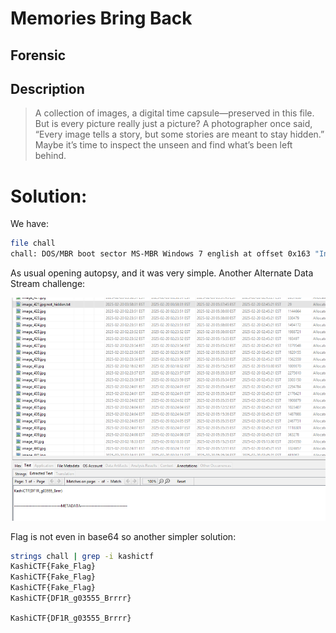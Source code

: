 # Memories Bring Back
## Forensic

## Description
> A collection of images, a digital time capsule—preserved in this file. But is every picture really just a picture? A photographer once said, “Every image tells a story, but some stories are meant to stay hidden.” Maybe it’s time to inspect the unseen and find what’s been left behind.

# Solution:

We have:

```bash
file chall 
chall: DOS/MBR boot sector MS-MBR Windows 7 english at offset 0x163 "Invalid partition table" at offset 0x17b "Error loading operating system" at offset 0x19a "Missing operating system", disk signature 0x5032578b; partition 1 : ID=0x7, start-CHS (0x0,2,3), end-CHS (0x7e,254,63), startsector 128, 2041856 sectors
```

As usual opening autopsy, and it was very simple. Another Alternate Data Stream challenge:

![](img/solve.png)

Flag is not even in base64 so another simpler solution:

```bash
strings chall | grep -i kashictf
KashiCTF{Fake_Flag}
KashiCTF{Fake_Flag}
KashiCTF{Fake_Flag}
KashiCTF{DF1R_g03555_Brrrr}
```

`KashiCTF{DF1R_g03555_Brrrr}`